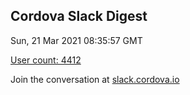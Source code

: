 ## Cordova Slack Digest
Sun, 21 Mar 2021 08:35:57 GMT

[User count: 4412](https://cordova.slack.com/)


Join the conversation at [slack.cordova.io](http://slack.cordova.io/)
